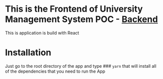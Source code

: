 # This is the Frontend of University Management System POC - [Backend](https://github.com/mudasiralinizamani/university-management-api-poc)

This is application is build with React

# Installation

Just go to the root directory of the app and type ### `yarn`
that will install all of the dependencies that you need to run the App
